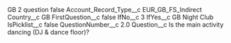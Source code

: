 <?xml version="1.0" encoding="UTF-8"?>
<CustomMetadata xmlns="http://soap.sforce.com/2006/04/metadata" xmlns:xsi="http://www.w3.org/2001/XMLSchema-instance" xmlns:xsd="http://www.w3.org/2001/XMLSchema">
    <label>GB 2 question</label>
    <protected>false</protected>
    <values>
        <field>Account_Record_Type__c</field>
        <value xsi:type="xsd:string">EUR_GB_FS_Indirect</value>
    </values>
    <values>
        <field>Country__c</field>
        <value xsi:type="xsd:string">GB</value>
    </values>
    <values>
        <field>FirstQuestion__c</field>
        <value xsi:type="xsd:boolean">false</value>
    </values>
    <values>
        <field>IfNo__c</field>
        <value xsi:type="xsd:string">3</value>
    </values>
    <values>
        <field>IfYes__c</field>
        <value xsi:type="xsd:string">GB Night Club</value>
    </values>
    <values>
        <field>IsPicklist__c</field>
        <value xsi:type="xsd:boolean">false</value>
    </values>
    <values>
        <field>QuestionNumber__c</field>
        <value xsi:type="xsd:double">2.0</value>
    </values>
    <values>
        <field>Question__c</field>
        <value xsi:type="xsd:string">Is the main activity dancing (DJ &amp; dance floor)?</value>
    </values>
</CustomMetadata>
